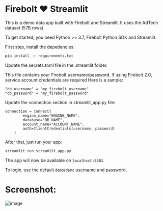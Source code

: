 # Firebolt ❤️ Streamlit

This is a demo data app built with Firebolt and Streamlit. It uses the AdTech dataset (57B rows).

To get started, you need Python >= 3.7, Firebolt Python SDK and Streamlit.

First step, install the depedencies:

```bash
pip install -r requirements.txt
```

Update the secrets.toml file in the .streamlit folder.

This file contains your Firebolt username/password. If using Firebolt 2.0, service account credentials are required Here is a sample:

```
"db_username" = "my_firebolt_username"
"db_password" = "my_firebolt_password"
```

Update the connection section in streamlit_app.py file:
```
connection = connect(
        engine_name="ENGINE_NAME",
        database="DB_NAME",
        account_name="ACCOUNT_NAME",
        auth=ClientCredentials(username, password)
    )
``` 


After that, just run your app:

```bash
streamlit run streamlit_app.py
```

The app will now be available on `localhost:8501`.

To login, use the default `demo`/`demo` username and password.

# Screenshot:

![image](https://user-images.githubusercontent.com/62242783/199934443-1da074f2-dea6-4c93-8d65-5941a8b4f725.png)
